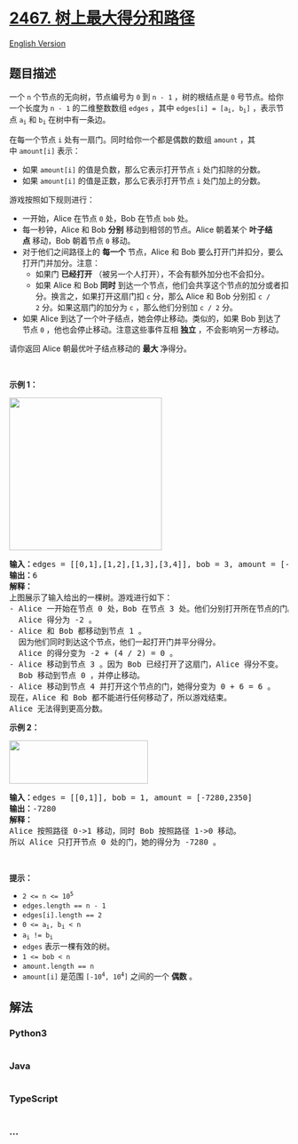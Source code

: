 # [2467. 树上最大得分和路径](https://leetcode.cn/problems/most-profitable-path-in-a-tree)

[English Version](/solution/2400-2499/2467.Most%20Profitable%20Path%20in%20a%20Tree/README_EN.md)

## 题目描述

<!-- 这里写题目描述 -->

<p>一个 <code>n</code>&nbsp;个节点的无向树，节点编号为&nbsp;<code>0</code>&nbsp;到&nbsp;<code>n - 1</code>&nbsp;，树的根结点是&nbsp;<code>0</code>&nbsp;号节点。给你一个长度为 <code>n - 1</code>&nbsp;的二维整数数组&nbsp;<code>edges</code>&nbsp;，其中&nbsp;<code>edges[i] = [a<sub>i</sub>, b<sub>i</sub>]</code>&nbsp;，表示节点&nbsp;<code>a<sub>i</sub></code> 和&nbsp;<code>b<sub>i</sub></code>&nbsp;在树中有一条边。</p>

<p>在每一个节点&nbsp;<code>i</code>&nbsp;处有一扇门。同时给你一个都是偶数的数组&nbsp;<code>amount</code>&nbsp;，其中&nbsp;<code>amount[i]</code>&nbsp;表示：</p>

<ul>
	<li>如果 <code>amount[i]</code>&nbsp;的值是负数，那么它表示打开节点&nbsp;<code>i</code>&nbsp;处门扣除的分数。</li>
	<li>如果 <code>amount[i]</code>&nbsp;的值是正数，那么它表示打开节点 <code>i</code>&nbsp;处门加上的分数。</li>
</ul>

<p>游戏按照如下规则进行：</p>

<ul>
	<li>一开始，Alice 在节点&nbsp;<code>0</code>&nbsp;处，Bob 在节点&nbsp;<code>bob</code>&nbsp;处。</li>
	<li>每一秒钟，Alice 和 Bob <strong>分别</strong>&nbsp;移动到相邻的节点。Alice 朝着某个&nbsp;<strong>叶子结点</strong>&nbsp;移动，Bob 朝着节点&nbsp;<code>0</code>&nbsp;移动。</li>
	<li>对于他们之间路径上的 <strong>每一个</strong>&nbsp;节点，Alice 和 Bob 要么打开门并扣分，要么打开门并加分。注意：
	<ul>
		<li>如果门 <strong>已经打开</strong>&nbsp;（被另一个人打开），不会有额外加分也不会扣分。</li>
		<li>如果&nbsp;Alice 和 Bob <strong>同时</strong>&nbsp;到达一个节点，他们会共享这个节点的加分或者扣分。换言之，如果打开这扇门扣&nbsp;<code>c</code>&nbsp;分，那么&nbsp;Alice 和 Bob 分别扣&nbsp;<code>c / 2</code>&nbsp;分。如果这扇门的加分为&nbsp;<code>c</code>&nbsp;，那么他们分别加&nbsp;<code>c / 2</code>&nbsp;分。</li>
	</ul>
	</li>
	<li>如果 Alice 到达了一个叶子结点，她会停止移动。类似的，如果&nbsp;Bob 到达了节点&nbsp;<code>0</code>&nbsp;，他也会停止移动。注意这些事件互相 <strong>独立</strong>&nbsp;，不会影响另一方移动。</li>
</ul>

<p>请你返回&nbsp;Alice 朝最优叶子结点移动的 <strong>最大</strong>&nbsp;净得分。</p>

<p>&nbsp;</p>

<p><strong>示例 1：</strong></p>

<p><img alt="" src="https://fastly.jsdelivr.net/gh/doocs/leetcode@main/solution/2400-2499/2467.Most%20Profitable%20Path%20in%20a%20Tree/images/eg1.png" style="width: 275px; height: 275px;"></p>

<pre><b>输入：</b>edges = [[0,1],[1,2],[1,3],[3,4]], bob = 3, amount = [-2,4,2,-4,6]
<b>输出：</b>6
<b>解释：</b>
上图展示了输入给出的一棵树。游戏进行如下：
- Alice 一开始在节点 0 处，Bob 在节点 3 处。他们分别打开所在节点的门。
  Alice 得分为 -2 。
- Alice 和 Bob 都移动到节点 1 。
&nbsp; 因为他们同时到达这个节点，他们一起打开门并平分得分。
&nbsp; Alice 的得分变为 -2 + (4 / 2) = 0 。
- Alice 移动到节点 3 。因为 Bob 已经打开了这扇门，Alice 得分不变。
&nbsp; Bob 移动到节点 0 ，并停止移动。
- Alice 移动到节点 4 并打开这个节点的门，她得分变为 0 + 6 = 6 。
现在，Alice 和 Bob 都不能进行任何移动了，所以游戏结束。
Alice 无法得到更高分数。
</pre>

<p><strong>示例 2：</strong></p>

<p><img alt="" src="https://fastly.jsdelivr.net/gh/doocs/leetcode@main/solution/2400-2499/2467.Most%20Profitable%20Path%20in%20a%20Tree/images/eg2.png" style="width: 250px; height: 78px;"></p>

<pre><b>输入：</b>edges = [[0,1]], bob = 1, amount = [-7280,2350]
<b>输出：</b>-7280
<b>解释：</b>
Alice 按照路径 0-&gt;1 移动，同时 Bob 按照路径 1-&gt;0 移动。
所以 Alice 只打开节点 0 处的门，她的得分为 -7280 。
</pre>

<p>&nbsp;</p>

<p><strong>提示：</strong></p>

<ul>
	<li><code>2 &lt;= n &lt;= 10<sup>5</sup></code></li>
	<li><code>edges.length == n - 1</code></li>
	<li><code>edges[i].length == 2</code></li>
	<li><code>0 &lt;= a<sub>i</sub>, b<sub>i</sub> &lt; n</code></li>
	<li><code>a<sub>i</sub> != b<sub>i</sub></code></li>
	<li><code>edges</code>&nbsp;表示一棵有效的树。</li>
	<li><code>1 &lt;= bob &lt; n</code></li>
	<li><code>amount.length == n</code></li>
	<li><code>amount[i]</code>&nbsp;是范围&nbsp;<code>[-10<sup>4</sup>, 10<sup>4</sup>]</code>&nbsp;之间的一个&nbsp;<strong>偶数</strong>&nbsp;。</li>
</ul>

## 解法

<!-- 这里可写通用的实现逻辑 -->

<!-- tabs:start -->

### **Python3**

<!-- 这里可写当前语言的特殊实现逻辑 -->

```python

```

### **Java**

<!-- 这里可写当前语言的特殊实现逻辑 -->

```java

```

### **TypeScript**

```ts

```

### **...**

```

```

<!-- tabs:end -->
